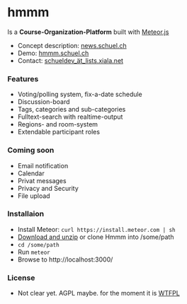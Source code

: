 hmmm
====

Is a **Course-Organization-Platform** built with [Meteor.js](http://meteor.com)

- Concept description: [news.schuel.ch](news.schuel.ch "our blog")
- Demo: [hmmm.schuel.ch](hmmm.schuel.ch "runing here")
- Contact: [schueldev_ät_lists.xiala.net](mailto:schueldev_ät_lists.xiala.net "write us")

### Features
- Voting/polling system, fix-a-date schedule
- Discussion-board
- Tags, categories and sub-categories
- Fulltext-search with realtime-output
- Regions- and room-system
- Extendable participant roles

### Coming soon
- Email notification
- Calendar
- Privat messages
- Privacy and Security
- File upload

### Installaion
- Install Meteor: `curl https://install.meteor.com | sh`
- [Download and unzip](https://github.com/schuel/hmmm/archive/master.zip) or clone Hmmm into /some/path
- `cd /some/path`
- Run `meteor`
- Browse to http://localhost:3000/

### License
- Not clear yet. AGPL maybe. for the moment it is [WTFPL](http://www.wtfpl.net)
